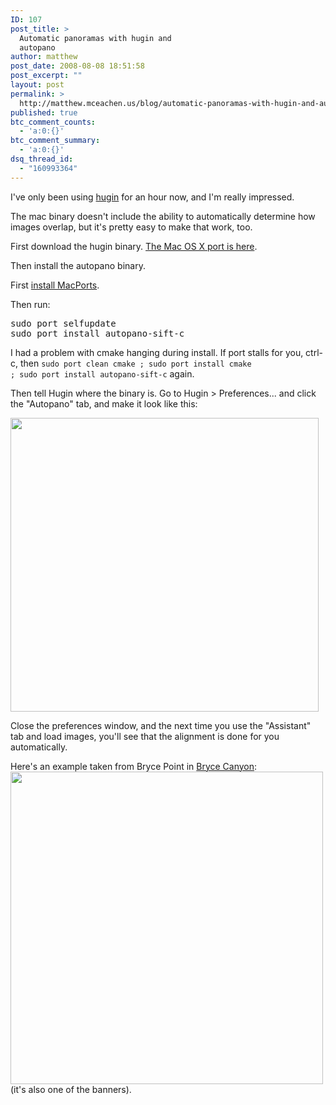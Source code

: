 ```yaml
---
ID: 107
post_title: >
  Automatic panoramas with hugin and
  autopano
author: matthew
post_date: 2008-08-08 18:51:58
post_excerpt: ""
layout: post
permalink: >
  http://matthew.mceachen.us/blog/automatic-panoramas-with-hugin-and-autopano-107.html
published: true
btc_comment_counts:
  - 'a:0:{}'
btc_comment_summary:
  - 'a:0:{}'
dsq_thread_id:
  - "160993364"
---
```

I've only been using <a href="http://hugin.sourceforge.net/">hugin</a> for an hour now, and I'm really impressed.

The mac binary doesn't include the ability to automatically determine how images overlap, but it's pretty easy to make that work, too.

First download the hugin binary. <a href="http://panorama.dyndns.org/index.php?lang=EN&amp;subject=Hugin&amp;texttag=Hugin">The Mac OS X port is here</a>.

Then install the autopano binary. 

First <a href="http://www.macports.org/install.php">install MacPorts</a>.

Then run:
<pre>
sudo port selfupdate
sudo port install autopano-sift-c
</pre>

I had a problem with cmake hanging during install. If port stalls for you, ctrl-c, then <code>sudo port clean cmake ; sudo port install cmake ; sudo port install autopano-sift-c</code> again.

Then tell Hugin where the binary is. Go to Hugin &gt; Preferences... and click the "Autopano" tab, and make it look like this:

<img class="alignnone size-full wp-image-108" title="hugin-autopano" src="http://matthew.mceachen.us/blog/wp-content/uploads/2008/08/hugin-autopano.jpg" alt="" width="493" height="470" />

Close the preferences window, and the next time you use the "Assistant" tab and load images, you'll see that the alignment is done for you automatically.

Here's an example taken from Bryce Point in <a href="http://www.nps.gov/brca/">Bryce Canyon</a>:<a href="http://matthew.mceachen.us/blog/wp-content/uploads/2008/08/bryce-amphitheatre-pan-1.jpg"><img class="alignnone size-thumbnail wp-image-111" title="bryce-amphitheatre-pan-1" src="http://matthew.mceachen.us/blog/wp-content/uploads/2008/08/bryce-amphitheatre-pan-1.jpg" alt="" width="500" /></a> (it's also one of the banners).